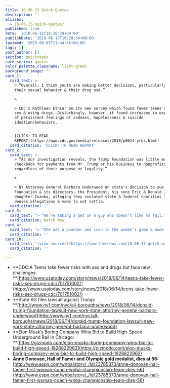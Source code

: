 ```yaml
---
title: 18.06.15 Quick Quotes
description: ''
aliases:
  - 18-06-15-quick-quotes/
published: true
date: '2018-06-15T10:28:34+00:00'
publishDate: '2018-06-15T10:28:34+00:00'
lastmod: '2019-09-05T21:44:46+00:00'
tags: []
post_author: []
section: quickreads
card_series: quotes
color_palette_classname: light-green
background_image: ''
card_1:
  card_text: >-
    > “Overall, I think youth are making better decisions, particularly about
    their sexual behavior & their drug use.”

    > 

    > CDC's Kathleen Ethier on its new survey which found fewer teens are having
    sex & using drugs. Disturbingly, however, it found increases in experiences
    of persistent feelings of sadness, hopelessness & suicide
    ideation/behaviors.


    [CLICK: TO READ
    REPORT](https://www.cdc.gov/media/releases/2018/p0614-yrbs.html)
  card_citation: 'CLICK: TO READ REPORT'
card_2:
  card_text: >-
    > “As our investigation reveals, the Trump Foundation was little more than a
    checkbook for payments from Mr. Trump or his business to nonprofits,
    regardless of their purpose or legality.”

    > 

    > NY Attorney General Barbara Underwood on state's decision to sue the Trump
    Foundation & its directors, the President, his sons Eric & Donald Jr. and
    daughter Ivanka, alleging they violated state & federal charities law. Trump
    denies allegations & vows to not settle.
  card_citation: ''
card_3:
  card_text: "> “We’re taking a bet on a guy who doesn’t like to fail.”\n> \n> Chicago Mayor Rahm Emanuel after selecting Elon Musk's Boring company to build an underground high-speed rail line from downtown Chicago to O’Hare Intl Airport. Trip will take 12 mins while current above-ground trains take approx 45 mins. The Mayor says the project won't cost taxpayers a single penny. Musk is also working on a similar project in L.A.\n\n[Watch Now](https://www.youtube.com/embed/tfV8z2JY_bI?enablejsapi=1&autoplay=1&rel=0)"
  card_citation: Watch Now
card_4:
  card_text: "> “She was a pioneer and icon in the women’s game & made a profound and lasting impact at all levels as a player, coach, colleague & friend.”\n> \n> Val Ackerman, the WNBA’s first president, on the death of Hall of Famer & Olympic Gold Medalist Anne Donovan. The 6-foot-8 center coached both in college & the WNBA died Wednesday of heart failure. She became the first female coach & the youngest person (42) to win a title in the WNBA, guiding the Seattle Storm to a championship in 2004."
  card_citation: ''
card_10:
  card_text: '[view sources](https://smarthernews.com/18-06-15-quick-quotes/)'
  card_citation: ''

---
```

*   **CDC:A Teens take fewer risks with sex and drugs but face new challenges:  
    **[https://www.usatoday.com/story/news/2018/06/14/teens-take-fewer-risks-sex-drugs-cdc/701751002/](https://www.usatoday.com/story/news/2018/06/14/teens-take-fewer-risks-sex-drugs-cdc/701751002/)
*   **State AG files lawsuit against Trump:  
    **[http://www.ny1.com/nyc/all-boroughs/news/2018/06/14/donald-trump-foundation-lawsuit-new-york-state-attorney-general-barbara-underwood](http://www.ny1.com/nyc/all-boroughs/news/2018/06/14/donald-trump-foundation-lawsuit-new-york-state-attorney-general-barbara-underwood)
*   **Elon Musk’s Boring Company Wins Bid to Build High-Speed Underground Rail in Chicago:  
    **[https://gizmodo.com/elon-musks-boring-company-wins-bid-to-build-high-speed-1826822962](https://gizmodo.com/elon-musks-boring-company-wins-bid-to-build-high-speed-1826822962)
*   **Anne Donovan, Hall of Famer and Olympic gold medalist, dies at 56:**  
    [http://www.espn.com/wnba/story/_/id/23785373/anne-donovan-hall-famer-first-woman-coach-wnba-championship-team-dies-56](http://www.espn.com/wnba/story/_/id/23785373/anne-donovan-hall-famer-first-woman-coach-wnba-championship-team-dies-56)